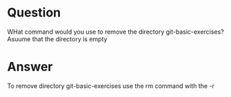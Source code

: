 # Question
WHat command would you use to remove the directory git-basic-exercises?Asuume that the directory is empty
# Answer
To remove directory git-basic-exercises use the rm command with the -r
